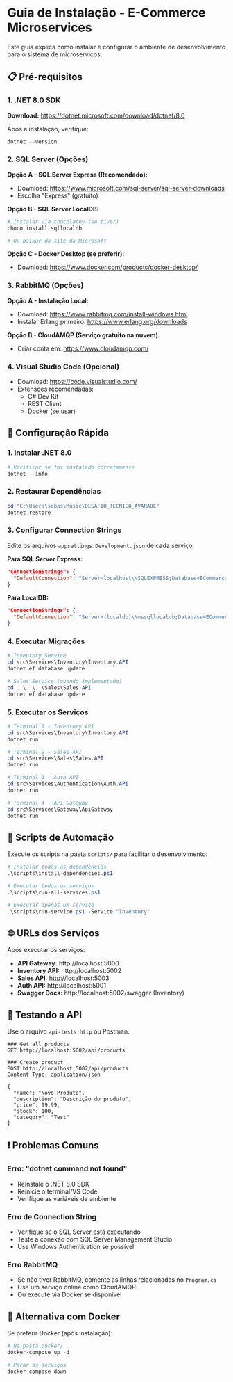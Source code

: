 # Guia de Instalação - E-Commerce Microservices

Este guia explica como instalar e configurar o ambiente de desenvolvimento para o sistema de microserviços.

## 📋 Pré-requisitos

### 1. .NET 8.0 SDK
**Download:** https://dotnet.microsoft.com/download/dotnet/8.0

Após a instalação, verifique:
```powershell
dotnet --version
```

### 2. SQL Server (Opções)
**Opção A - SQL Server Express (Recomendado):**
- Download: https://www.microsoft.com/sql-server/sql-server-downloads
- Escolha "Express" (gratuito)

**Opção B - SQL Server LocalDB:**
```powershell
# Instalar via chocolatey (se tiver)
choco install sqllocaldb

# Ou baixar do site da Microsoft
```

**Opção C - Docker Desktop (se preferir):**
- Download: https://www.docker.com/products/docker-desktop/

### 3. RabbitMQ (Opções)
**Opção A - Instalação Local:**
- Download: https://www.rabbitmq.com/install-windows.html
- Instalar Erlang primeiro: https://www.erlang.org/downloads

**Opção B - CloudAMQP (Serviço gratuito na nuvem):**
- Criar conta em: https://www.cloudamqp.com/

### 4. Visual Studio Code (Opcional)
- Download: https://code.visualstudio.com/
- Extensões recomendadas:
  - C# Dev Kit
  - REST Client
  - Docker (se usar)

## 🚀 Configuração Rápida

### 1. Instalar .NET 8.0
```powershell
# Verificar se foi instalado corretamente
dotnet --info
```

### 2. Restaurar Dependências
```powershell
cd "C:\Users\sebas\Music\DESAFIO_TECNICO_AVANADE"
dotnet restore
```

### 3. Configurar Connection Strings
Edite os arquivos `appsettings.Development.json` de cada serviço:

**Para SQL Server Express:**
```json
"ConnectionStrings": {
  "DefaultConnection": "Server=localhost\\SQLEXPRESS;Database=ECommerce.Inventory;Trusted_Connection=true;TrustServerCertificate=true;"
}
```

**Para LocalDB:**
```json
"ConnectionStrings": {
  "DefaultConnection": "Server=(localdb)\\mssqllocaldb;Database=ECommerce.Inventory;Trusted_Connection=true;"
}
```

### 4. Executar Migrações
```powershell
# Inventory Service
cd src\Services\Inventory\Inventory.API
dotnet ef database update

# Sales Service (quando implementado)
cd ..\..\..\Sales\Sales.API
dotnet ef database update
```

### 5. Executar os Serviços
```powershell
# Terminal 1 - Inventory API
cd src\Services\Inventory\Inventory.API
dotnet run

# Terminal 2 - Sales API
cd src\Services\Sales\Sales.API
dotnet run

# Terminal 3 - Auth API
cd src\Services\Authentication\Auth.API
dotnet run

# Terminal 4 - API Gateway
cd src\Services\Gateway\ApiGateway
dotnet run
```

## 🔧 Scripts de Automação

Execute os scripts na pasta `scripts/` para facilitar o desenvolvimento:

```powershell
# Instalar todas as dependências
.\scripts\install-dependencies.ps1

# Executar todos os serviços
.\scripts\run-all-services.ps1

# Executar apenas um serviço
.\scripts\run-service.ps1 -Service "Inventory"
```

## 🌐 URLs dos Serviços

Após executar os serviços:

- **API Gateway:** http://localhost:5000
- **Inventory API:** http://localhost:5002 
- **Sales API:** http://localhost:5003
- **Auth API:** http://localhost:5001
- **Swagger Docs:** http://localhost:5002/swagger (Inventory)

## 🧪 Testando a API

Use o arquivo `api-tests.http` ou Postman:

```http
### Get all products
GET http://localhost:5002/api/products

### Create product
POST http://localhost:5002/api/products
Content-Type: application/json

{
  "name": "Novo Produto",
  "description": "Descrição do produto",
  "price": 99.99,
  "stock": 100,
  "category": "Test"
}
```

## ❗ Problemas Comuns

### Erro: "dotnet command not found"
- Reinstale o .NET 8.0 SDK
- Reinicie o terminal/VS Code
- Verifique as variáveis de ambiente

### Erro de Connection String
- Verifique se o SQL Server está executando
- Teste a conexão com SQL Server Management Studio
- Use Windows Authentication se possível

### Erro RabbitMQ
- Se não tiver RabbitMQ, comente as linhas relacionadas no `Program.cs`
- Use um serviço online como CloudAMQP
- Ou execute via Docker se disponível

## 🐳 Alternativa com Docker

Se preferir Docker (após instalação):

```powershell
# Na pasta docker/
docker-compose up -d

# Parar os serviços
docker-compose down
```